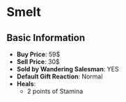 # Smelt

## Basic Information

- **Buy Price**: 59$
- **Sell Price**: 30$
- **Sold by Wandering Salesman**: YES
- **Default Gift Reaction**: Normal
- **Heals**:
  - 2 points of Stamina